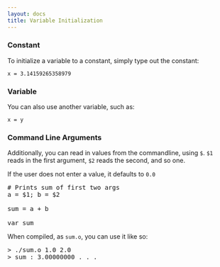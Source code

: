 ```yaml
---
layout: docs
title: Variable Initialization
---
```


### Constant

To initialize a variable to a constant, simply type out the constant:

`x = 3.14159265358979`

### Variable

You can also use another variable, such as:

`x = y`


### Command Line Arguments

Additionally, you can read in values from the commandline, using `$`. `$1` reads in the first argument, `$2` reads the second, and so one. 

If the user does not enter a value, it defaults to `0.0`

<pre>
# Prints sum of first two args
a = $1; b = $2

sum = a + b

var sum
</pre>

When compiled, as `sum.o`, you can use it like so:

<pre>
> ./sum.o 1.0 2.0
> sum : 3.00000000 . . .
</pre>
